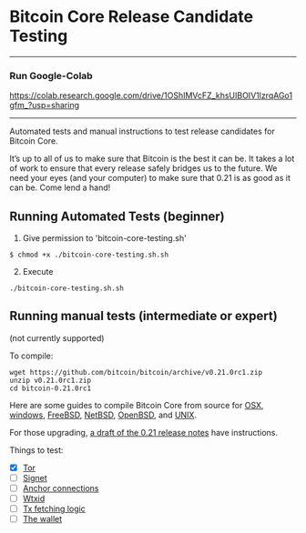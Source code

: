 # Bitcoin Core Release Candidate Testing


-------------------------
### Run Google-Colab

https://colab.research.google.com/drive/1OShIMVcFZ_khsUIBOIV1lzrqAGo1gfm_?usp=sharing

-------------------------


Automated tests and manual instructions to test release candidates for Bitcoin Core.

It’s up to all of us to make sure that Bitcoin is the best it can be. It takes a lot of work to ensure that every release safely bridges us to the future. We need your eyes (and your computer) to make sure that 0.21 is as good as it can be. Come lend a hand!

## Running Automated Tests (beginner)

1. Give permission to 'bitcoin-core-testing.sh'

`$ chmod +x ./bitcoin-core-testing.sh.sh`

2. Execute

`./bitcoin-core-testing.sh.sh`

## Running manual tests (intermediate or expert)
(not currently supported)

To compile:
```
wget https://github.com/bitcoin/bitcoin/archive/v0.21.0rc1.zip
unzip v0.21.0rc1.zip
cd bitcoin-0.21.0rc1
```

Here are some guides to compile Bitcoin Core from source for [OSX](https://github.com/bitcoin/bitcoin/blob/master/doc/build-osx.md), [windows](https://github.com/bitcoin/bitcoin/blob/master/doc/build-windows.md), [FreeBSD](https://github.com/bitcoin/bitcoin/blob/master/doc/build-freebsd.md), [NetBSD](https://github.com/bitcoin/bitcoin/blob/master/doc/build-netbsd.md), [OpenBSD](https://github.com/bitcoin/bitcoin/blob/master/doc/build-openbsd.md), and [UNIX](https://github.com/bitcoin/bitcoin/blob/master/doc/build-unix.md).

For those upgrading, [a draft of the 0.21 release notes](https://github.com/bitcoin-core/bitcoin-devwiki/wiki/0.21.0-Release-Notes-Draft#how-to-upgrade) have instructions.

Things to test:
- [x] [Tor](tests/tor/README.md)
- [ ] [Signet]()
- [ ] [Anchor connections]()
- [ ] [Wtxid]()
- [ ] [Tx fetching logic]()
- [ ] [The wallet](tests/wallet/README.md)
